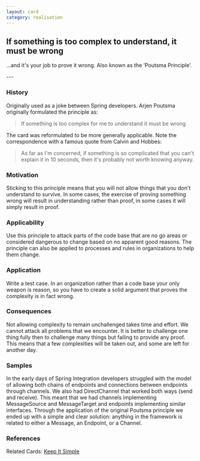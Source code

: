 ```yaml
---
layout: card
category: realisation
---
```

If something is too complex to understand, it must be wrong
---
<p>...and it's your job to prove it wrong. Also known as the &lsquo;Poutsma Principle&rsquo;.</p>
---

### History

Originally used as a joke between Spring developers. Arjen Poutsma originally formulated the principle as:

> If something is too complex for me to understand it must be wrong

The card was reformulated to be more generally applicable. Note the correspondence with a famous quote from Calvin and Hobbes:

> As far as I'm concerned, if something is so complicated that you can't explain it in 10 seconds, then it's probably not worth knowing anyway.

### Motivation

Sticking to this principle means that you will not allow things that you don't understand to survive. In some cases, the exercise of proving something wrong will result in understanding rather than proof, in some cases it will simply result in proof.

### Applicability

Use this principle to attack parts of the code base that are no go areas or considered dangerous to change based on no apparent good reasons. The principle can also be applied to processes and rules in organizations to help them change.

### Application

Write a test case. In an organization rather than a code base your only weapon is reason, so you have to create a solid argument that proves the complexity is in fact wrong.

### Consequences

Not allowing complexity to remain unchallenged takes time and effort. We cannot attack all problems that we encounter. It is better to challenge one thing fully then to challenge many things but failing to provide any proof. This means that a few complexities will be taken out, and some are left for another day.

### Samples

In the early days of Spring Integration developers struggled with the model of allowing both chains of endpoints and connections between endpoints through channels. We also had DirectChannel that worked both ways (send and receive). This meant that we had channels implementing MessageSource and MessageTarget and endpoints implementing similar interfaces. Through the application of the original Poutsma principle we ended up with a simple and clear solution: anything in the framework is related to either a Message, an Endpoint, or a Channel.

### References

Related Cards: [Keep It Simple](kiss)


